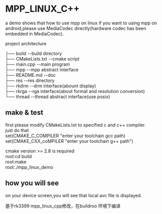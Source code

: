 # MPP_LINUX_C++
a demo shows that how to use mpp on linux
if you want to using mpp on android,please use MediaCodec directly(hardware codec has been embedded in MediaCodec).    

project architecture

├── build   --build directory  
├── CMakeLists.txt      --cmake script  
├── main.cpp            --main program  
├── mpp                 --mpp abstract interface  
├── README.md           --doc  
├── res                 --res directory  
├── rkdrm               --drm interface(abount display)  
├── rkrga               --rga interface(about format and resolution conversion)  
└── thread              --thread abstract interface(use posix)  

## make & test
first please modify CMakeLists.txt to specified c and c++ compiler.  
just do that  
    set(CMAKE_C_COMPILER "enter your toolchain gcc path)  
    set(CMAKE_CXX_coMPILER "enter your toolchain g++ path")  

cmake version >= 2.8 is required  
root:cd build  
root:make  
root:./mpp_linux_demo 

## how you will see
on your device screen,you will see that local avc file
is displayed.  

基于rk3399 mpp_linux_cpp修改，在buildroo
环境下编译

